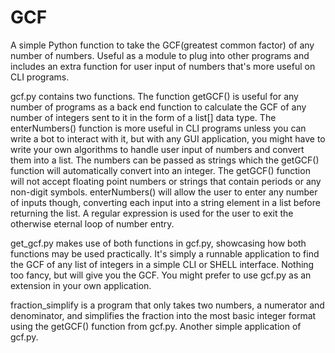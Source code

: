 # GCF

A simple Python function to take the GCF(greatest common factor) of any number of numbers. Useful as a module to plug into other programs and includes an extra function for user input of numbers that's more useful on CLI programs.

gcf.py contains two functions. The function getGCF() is useful for any number of programs as a back end function to calculate the GCF of any number of integers sent to it in the form of a list[] data type. The enterNumbers() function is more useful in CLI programs unless you can write a bot to interact with it, but with any GUI application, you might have to write your own algorithms to handle user input of numbers and convert them into a list. The numbers can be passed as strings which the getGCF() function will automatically convert into an integer. The getGCF() function will not accept floating point numbers or strings that contain periods or any non-digit symbols. enterNumbers() will allow the user to enter any number of inputs though, converting each input into a string element in a list before returning the list. A regular expression is used for the user to exit the otherwise eternal loop of number entry.

get_gcf.py makes use of both functions in gcf.py, showcasing how both functions may be used practically. It's simply a runnable application to find the GCF of any list of integers in a simple CLI or SHELL interface. Nothing too fancy, but will give you the GCF. You might prefer to use gcf.py as an extension in your own application.

fraction_simplify is a program that only takes two numbers, a numerator and denominator, and simplifies the fraction into the most basic integer format using the getGCF() function from gcf.py. Another simple application of gcf.py.
